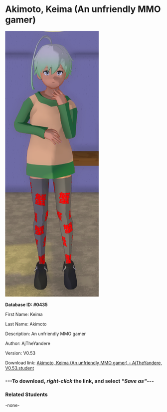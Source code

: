 # Akimoto, Keima (An unfriendly MMO gamer)

<img src="../../Files/Images/Akimoto, Keima (An unfriendly MMO gamer).png" title="Akimoto, Keima (An unfriendly MMO gamer) - AjTheYandere, V0.53">

**Database ID: #0435**

First Name: Keima

Last Name: Akimoto

Description: An unfriendly MMO gamer

Author: AjTheYandere

Version: V0.53

Download link: <a href="https://raw.githubusercontent.com/Arbiter1223/Daigaku-Gurashi-Custom-Students/master/Files/Student%20Files/Akimoto%2C%20Keima%20(An%20unfriendly%20MMO%20gamer)%20-%20AjTheYandere%2C%20V0.53.student">Akimoto, Keima (An unfriendly MMO gamer) - AjTheYandere, V0.53.student</a>

### ---**To download, _right-click_ the link, and select _"Save as"_**---

### Related Students

-none-
